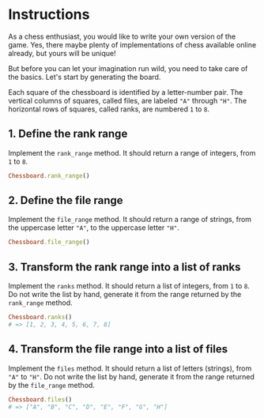# Instructions

As a chess enthusiast, you would like to write your own version of the game. Yes, there maybe plenty of implementations of chess available online already, but yours will be unique!

But before you can let your imagination run wild, you need to take care of the basics. Let's start by generating the board.

Each square of the chessboard is identified by a letter-number pair. The vertical columns of squares, called files, are labeled `"A"` through `"H"`. The horizontal rows of squares, called ranks, are numbered `1` to `8`.

## 1. Define the rank range

Implement the `rank_range` method. It should return a range of integers, from `1` to `8`.

```ruby
Chessboard.rank_range()
```

## 2. Define the file range

Implement the `file_range` method. It should return a range of strings, from the uppercase letter `"A"`, to the uppercase letter `"H"`.

```ruby
Chessboard.file_range()
```

## 3. Transform the rank range into a list of ranks

Implement the `ranks` method. It should return a list of integers, from `1` to `8`. Do not write the list by hand, generate it from the range returned by the `rank_range` method.

```ruby
Chessboard.ranks()
# => [1, 2, 3, 4, 5, 6, 7, 8]
```

## 4. Transform the file range into a list of files

Implement the `files` method. It should return a list of letters (strings), from `"A"` to `"H"`. Do not write the list by hand, generate it from the range returned by the `file_range` method.

```ruby
Chessboard.files()
# => ["A", "B", "C", "D", "E", "F", "G", "H"]
```
